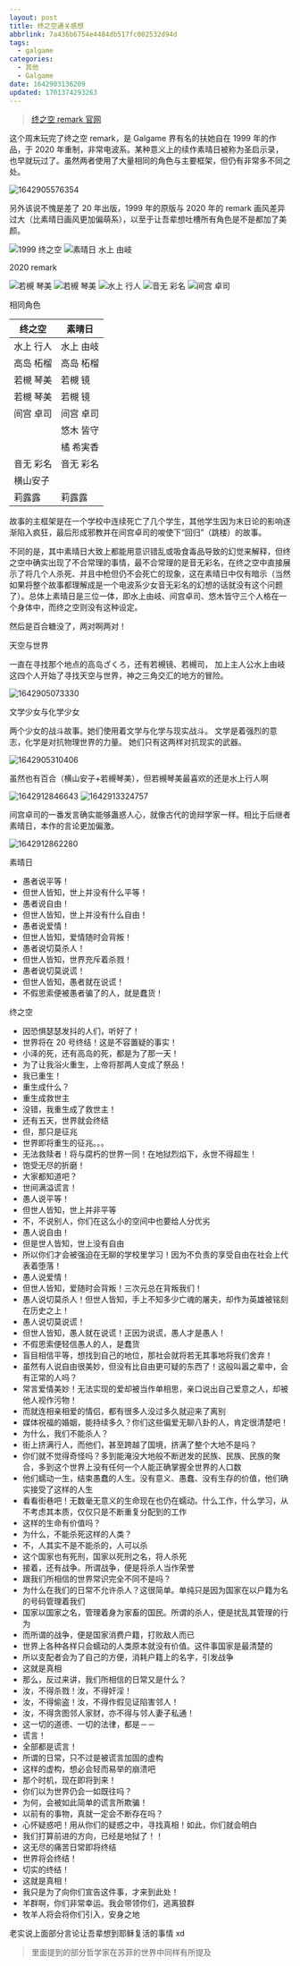 ```yaml
---
layout: post
title: 终之空通关感想
abbrlink: 7a436b6754e4484db517fc002532d94d
tags:
  - galgame
categories:
  - 其他
  - Galgame
date: 1642903136209
updated: 1701374293263
---
```


> [终之空 remark 官网](https://www.keroq.co.jp/suba_10th/tuinosora_remake/index.html)

这个周末玩完了终之空 remark，是 Galgame 界有名的扶她自在 1999 年的作品，于 2020 年重制，非常电波系。某种意义上的续作素晴日被称为圣启示录，也早就玩过了。虽然两者使用了大量相同的角色与主要框架，但仍有非常多不同之处。

![1642905576354](https://image-proxy.rxliuli.com/?url=https://lh3.googleusercontent.com/pw/AL9nZEUmvKBtRxGeG-J-0oVDVmdZccu0E0_HiDHaMPlvWBLp1v2wjaA152s9FxkIRFZROAChN-tYgimcK-ZYBFD_KGya40RzSKfDTVJqvoXjg5CsBmAaJPurSPdDmaDm6Bcunj4IxL_YPBnwtH0h7XdwaUxN=w1600-h1200-no)

另外该说不愧是差了 20 年出版，1999 年的原版与 2020 年的 remark 画风差异过大（比素晴日画风更加偏萌系），以至于让吾辈想吐槽所有角色是不是都加了美颜。

![1999 终之空](https://image-proxy.rxliuli.com/?url=https://lh3.googleusercontent.com/pw/AL9nZEVbUnAq4FS8HdozaJm6ViQSXuiUt0WPQSXGl1hFW4B8EAk8Cod20glrFDRQp-rSrVy4LPm2sNcKqUNztQX1A8N_OqRgndsZbbFBwXOaIWpt-bi_ftW7GNdv2ppQPOkLOefHk9QuVY35fFbehSfgASfo=w200-h276-no)
![素晴日 水上 由岐](https://image-proxy.rxliuli.com/?url=https://lh3.googleusercontent.com/pw/AL9nZEUrw0nqD2RgViMzGDgAwPAOEUDIxYoS1Pmn-NDaO6CTV4D81PcOopi1gqfjVQRlRIlpG-pLd8NfCKq5ELyE7EneVxpBmY8xrML780U80rtbYxbif4IWqTqVpagQ7qqqdh_gZKY132p0powv-siE0dpL=w1280-h960-no)

2020 remark

![若槻 琴美](https://image-proxy.rxliuli.com/?url=https://lh3.googleusercontent.com/pw/AL9nZEWMw80Jt746EZMp72i6LDNXZsXGKKkQQzi9fX6v70jxQXHnz7l_YIVPAn73fawMH13c2sOGHVQjJ2magfxjXvWwBXabaVbLDoRaSs4rBtELyOI2EknjjKdg8IUaaInttXK6xC_UjD7v5fwKg1AhElRs=w1600-h1200-no)
![若槻 琴美](https://image-proxy.rxliuli.com/?url=https://lh3.googleusercontent.com/pw/AL9nZEXAAF63solTc4G3EheearqF0XlNKWWLAtXTNKYu7yCDr7Efk7TaPIXG7bTDr2zyZDGTR0NGQEVlY6NOeasc1-xAcgNbRxb3Db02svb2gqWh5iJ_UUAOJ6OIx7wWIIqvNDXpDTXfVlipVVm1BdAPb-YO=w700-h690-no)
![水上 行人](https://image-proxy.rxliuli.com/?url=https://lh3.googleusercontent.com/pw/AL9nZEVHJNiQxmvNwPVhoH5ynCvvgh8dCwIRnSfrD63GWPEY-w5JPt432OoWnyvT66u6yPzATiCRYCra9r0g3E3uiReoNghrRjYtL_G9ZkMQsvvpxD2lviFk-X_izYA4luiJctDTri6muP7phowSyv8VoH-a=w700-h690-no)
![音无 彩名](https://image-proxy.rxliuli.com/?url=https://lh3.googleusercontent.com/pw/AL9nZEWEKsV-aENkyiO_d9vzrHuHgDmGBlA0qtApQaV2I4cVlBsuQxB3Axwp039C4-Wi-rP9nMeGhSdZ8bh7EH062Lbu54PAZoxrkNofC2D6YAdZK2_5yVCWAPgzeSKTInF9hWV5f_yRMR2OkDiUO2UsPQvr=w700-h690-no)
![间宫 卓司](https://image-proxy.rxliuli.com/?url=https://lh3.googleusercontent.com/pw/AL9nZEWWlU0nx9BgV2fcC1oexfgeMThPfKhr2xEJbBm6CEVi5L7JJp-spMsq-Fiugvzrv51Ur2eNkREvLgScu_IMKTcm5SenLADTI8eD_TlYxylsJDo2UOTByHDG_dHvAe-r7LbvM-xx2UFSTg8MCciB2Sk6=w700-h690-no)

相同角色

| 终之空   | 素晴日   |
| ----- | ----- |
| 水上 行人 | 水上 由岐 |
| 高岛 柘榴 | 高岛 柘榴 |
| 若槻 琴美 | 若槻 镜  |
| 若槻 琴美 | 若槻 镜  |
| 间宫 卓司 | 间宫 卓司 |
|       | 悠木 皆守 |
|       | 橘 希実香 |
| 音无 彩名 | 音无 彩名 |
| 横山安子  |       |
| 莉露露   | 莉露露   |

故事的主框架是在一个学校中连续死亡了几个学生，其他学生因为末日论的影响逐渐陷入疯狂，最后形成邪教并在间宫卓司的唆使下“回归”（跳楼）的故事。

不同的是，其中素晴日大致上都能用意识错乱或吸食毒品导致的幻觉来解释，但终之空中确实出现了不合常理的事情，最不合常理的是音无彩名，在终之空中直接展示了将几个人杀死、并且中枪但仍不会死亡的现象，这在素晴日中仅有暗示（当然如果将整个故事都理解成是一个电波系少女音无彩名的幻想的话就没有这个问题了）。总体上素晴日是三位一体，即水上由岐、间宫卓司、悠木皆守三个人格在一个身体中，而终之空则没有这种设定。

然后是百合糖没了，两对啊两对！

天空与世界

一直在寻找那个地点的高岛ざくろ，还有若槻镜、若槻司，
加上主人公水上由岐这四个人开始了寻找天空与世界，神之三角交汇的地方的冒险。

![1642905073330](https://image-proxy.rxliuli.com/?url=https://lh3.googleusercontent.com/pw/AL9nZEWyyLlOh3RK6rV5lYdzqSDRUBQT1HYtWAIXhPIPLRRE0fA4Pg7JjzxdE31BoUnnQ75Tbk4ODCjWxXdlVrH3jE0v2rqUGi0JH3qG8Rfq2jymDdxp929w3pJYi7FcfG9c3WSbUGlxSzFjiDOveTD-LWeY=w1280-h960-no)

文学少女与化学少女

两个少女的战斗故事。她们使用着文学与化学与现实战斗。
文学是着强烈的意志，化学是对抗物理世界的力量。
她们只有这两样对抗现实的武器。

![1642905310406](https://image-proxy.rxliuli.com/?url=https://lh3.googleusercontent.com/pw/AL9nZEVfYMoj_JT10gybCFyFzTrCsyPDXcaYUv1DSTL4hxKOzw2LZZr2ZiBwhdjjUXDiBFf1NQrXWdZNfIpK_iaPMeSo1wkokG3i_O0KUefe8BSXLh2403j4cz_9jWNpKTdJCABLsHcEqX_HwhSO_eyInmu6=w1280-h960-no)

虽然也有百合（横山安子+若槻琴美），但若槻琴美最喜欢的还是水上行人啊

![1642912846643](https://image-proxy.rxliuli.com/?url=https://lh3.googleusercontent.com/pw/AL9nZEUIxy984P5STkgZ5jzMpvJyDIQf3nTrUxoVMD10hO58Najx3mtHWALyYjrgBG5poaQhyxdYLSCQcNkcQNoHAvaiSE8EuXf2eNvHigrZaYSEJO3T_nzjuChSFL-ISz2aws7lM9Okiv3Yx-fa1YyzdBTn=w700-h690-no)
![1642913324757](https://image-proxy.rxliuli.com/?url=https://lh3.googleusercontent.com/pw/AL9nZEU65rFpDJBUaQIOHEEgnHAUgBIRzAkX73JT9t-f2wynDpWFK9BNVqs77BYrSCNUpPu4adoFTz2uqmWmvV6BMdZjSlJ2Izd9uTtTPuRetyXBWpzpauJpEBHmeoPoq6kI3KoVTD2qk-uTQ78XPs4taOL_=w1200-h900-no)

间宫卓司的一番发言确实能够蛊惑人心，就像古代的诡辩学家一样。相比于后继者素晴日，本作的言论更加偏激。

![1642912862280](https://image-proxy.rxliuli.com/?url=https://lh3.googleusercontent.com/pw/AL9nZEWfPwlE78nVvL0Yr5erca74jXzRyATA1gkhA5MUh8ADnwYZrdIZ0gjza-vJjdoZk1DnQc2v2NVD_lv-Ult2j6ZoZ-wHvkBnDDRdMuFUJosvZO5SJ0TFuj6ogFV8LVuguI_3MjPbTAwjFhul0Kat1AoY=w1200-h900-no)

素晴日

- 愚者说平等！
- 但世人皆知，世上并没有什么平等！
- 愚者说自由！
- 但世人皆知，世上并没有什么自由！
- 愚者说爱情！
- 但世人皆知，爱情随时会背叛！
- 愚者说切莫杀人！
- 但世人皆知，世界充斥着杀戮！
- 愚者说切莫说谎！
- 但世人皆知，愚者就在说谎！
- 不假思索便被愚者骗了的人，就是蠢货！

终之空

- 因恐惧瑟瑟发抖的人们，听好了！
- 世界将在 20 号终结！这是不容置疑的事实！
- 小泽的死，还有高岛的死，都是为了那一天！
- 为了让我浴火重生，上帝将那两人变成了祭品！
- 我已重生！
- 重生成什么？
- 重生成救世主
- 没错，我重生成了救世主！
- 还有五天，世界就会终结
- 但，那只是征兆
- 世界即将重生的征兆。。。
- 无法救赎者！将与腐朽的世界一同！在地狱烈焰下，永世不得超生！
- 饱受无尽的折磨！
- 大家都知道吧？
- 世间满溢谎言！
- 愚人说平等！
- 但世人皆知，世上并非平等
- 不，不说别人，你们在这么小的空间中也要给人分优劣
- 愚人说自由！
- 但是世人皆知，世上没有自由
- 所以你们才会被强迫在无聊的学校里学习！因为不负责的享受自由在社会上代表着堕落！
- 愚人说爱情！
- 但世人皆知，爱随时会背叛！三次元总在背叛我们！
- 愚人说切莫杀人！但世人皆知，手上不知多少亡魂的屠夫，却作为英雄被铭刻在历史之上！
- 愚人说切莫说谎！
- 但世人皆知，愚人就在说谎！正因为说谎，愚人才是愚人！
- 不假思索便轻信愚人的人，是蠢货
- 盲目相信平等，想找到自己的地位，那社会就将若无其事地将我们舍弃！
- 虽然有人说自由很美妙，但没有比自由更可疑的东西了！这般叫嚣之辈中，会有正常的人吗？
- 常言爱情美妙！无法实现的爱却被当作单相思，亲口说出自己爱意之人，却被他人视作污物！
- 而就连相亲相爱的情侣，都有很多人没过多久就迎来了离别
- 媒体祝福的婚姻，能持续多久？你们这些偏爱无聊八卦的人，肯定很清楚吧！
- 为什么，我们不能杀人？
- 街上挤满行人，而他们，甚至跨越了国境，挤满了整个大地不是吗？
- 你们就不觉得奇怪吗？多到能淹没大地般不断迸发的民族、民族、民族的聚合，多到这个世界上没有任何一个人能正确掌握全世界的人口数
- 他们蠕动一生，结束愚蠢的人生。没有意义、愚蠢、没有生存的价值，他们确实接受了这样的人生
- 看看街巷吧！无数毫无意义的生命现在也仍在蠕动。什么工作，什么学习，从不考虑其本质，仅仅只是不断重复分配到的工作
- 这样的生命有价值吗？
- 为什么，不能杀死这样的人类？
- 不，人其实不是不能杀的，人可以杀
- 这个国家也有死刑，国家以死刑之名，将人杀死
- 接着，还有战争。所谓战争，便是将杀人当作荣誉
- 跟我们所相信的世界常识完全不同不是吗？
- 为什么在我们的日常不允许杀人？这很简单。单纯只是因为国家在以户籍为名的号码管理着我们
- 国家以国家之名，管理着身为家畜的国民。所谓的杀人，便是扰乱其管理的行为
- 而所谓的战争，便是国家消费户籍，打败敌人而已
- 世界上各种各样只会蠕动的人类原本就没有价值。这件事国家是最清楚的
- 所以支配者会为了自己的方便，消耗户籍上的名字，引发战争
- 这就是真相
- 那么，反过来讲，我们所相信的日常又是什么？
- 汝，不得杀戮！汝，不得奸淫！
- 汝，不得偷盗！汝，不得作假见证陷害邻人！
- 汝，不得贪图邻人家财，亦不得与邻人妻子私通！
- 这一切的道德、一切的法律，都是－－
- 谎言！
- 全部都是谎言！
- 所谓的日常，只不过是被谎言加固的虚构
- 这样的虚构，想必会轻而易举的崩溃吧
- 那个时机，现在即将到来！
- 你们以为世界仍会一如既往吗？
- 为何，会被如此简单的谎言所欺骗！
- 以前有的事物，真就一定会不断存在吗？
- 心怀疑惑吧！用从你们的疑惑之中，寻找真相！如此，你们就会明白
- 我们打算前进的方向，已经是地狱了！！
- 这无尽的痛苦日常即将终结
- 世界将会终结！
- 切实的终结！
- 这就是真相！
- 我只是为了向你们宣告这件事，才来到此处！
- 羊群啊，你们非常幸运。我会带领你们，逃离狼群
- 牧羊人将会将你们引入，安身之地

老实说上面部分言论让吾辈想到耶稣复活的事情 xd

> 里面提到的部分哲学家在苏菲的世界中同样有所提及
